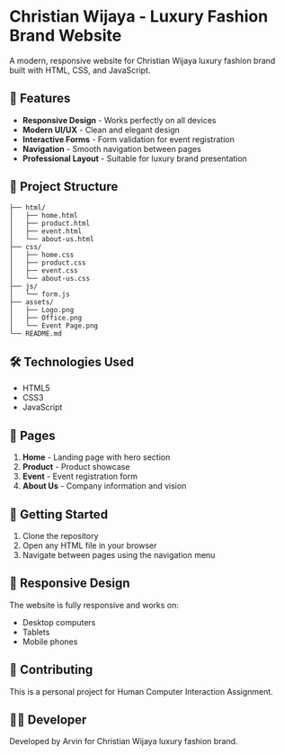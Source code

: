 # Christian Wijaya - Luxury Fashion Brand Website

A modern, responsive website for Christian Wijaya luxury fashion brand built with HTML, CSS, and JavaScript.

## 🚀 Features

- **Responsive Design** - Works perfectly on all devices
- **Modern UI/UX** - Clean and elegant design
- **Interactive Forms** - Form validation for event registration
- **Navigation** - Smooth navigation between pages
- **Professional Layout** - Suitable for luxury brand presentation

## 📁 Project Structure

```
├── html/
│   ├── home.html
│   ├── product.html
│   ├── event.html
│   └── about-us.html
├── css/
│   ├── home.css
│   ├── product.css
│   ├── event.css
│   └── about-us.css
├── js/
│   └── form.js
├── assets/
│   ├── Logo.png
│   ├── Office.png
│   └── Event Page.png
└── README.md
```

## 🛠️ Technologies Used

- HTML5
- CSS3
- JavaScript

## 🎨 Pages

1. **Home** - Landing page with hero section
2. **Product** - Product showcase
3. **Event** - Event registration form
4. **About Us** - Company information and vision

## 🚀 Getting Started

1. Clone the repository
2. Open any HTML file in your browser
3. Navigate between pages using the navigation menu

## 📱 Responsive Design

The website is fully responsive and works on:
- Desktop computers
- Tablets
- Mobile phones

## 🤝 Contributing

This is a personal project for Human Computer Interaction Assignment.

## 👨‍💻 Developer

Developed by Arvin for Christian Wijaya luxury fashion brand.
